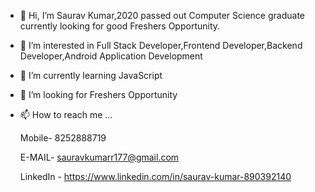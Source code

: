 - 👋 Hi, I’m Saurav Kumar,2020 passed out Computer Science graduate currently looking for good Freshers Opportunity.
- 👀 I’m interested in Full Stack Developer,Frontend Developer,Backend Developer,Android Application Development
- 🌱 I’m currently learning JavaScript
- 💞️ I’m looking for Freshers Opportunity
- 📫 How to reach me ...
   
   Mobile- 8252888719

   E-MAIL- sauravkumarr177@gmail.com
   
   LinkedIn - https://www.linkedin.com/in/saurav-kumar-890392140

<!---
srvoo7/srvoo7 is a ✨ special ✨ repository because its `README.md` (this file) appears on your GitHub profile.
You can click the Preview link to take a look at your changes.
--->
